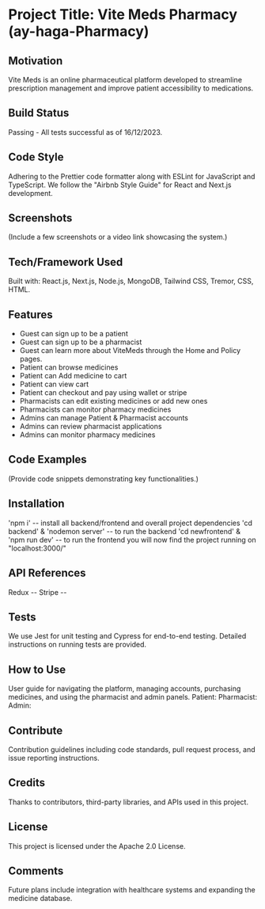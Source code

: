 # Project Title: Vite Meds Pharmacy (ay-haga-Pharmacy)

## Motivation

Vite Meds is an online pharmaceutical platform developed to streamline prescription management and improve patient accessibility to medications.

## Build Status

Passing - All tests successful as of 16/12/2023.

## Code Style

Adhering to the Prettier code formatter along with ESLint for JavaScript and TypeScript. We follow the "Airbnb Style Guide" for React and Next.js development.

## Screenshots

(Include a few screenshots or a video link showcasing the system.)

## Tech/Framework Used

Built with: React.js, Next.js, Node.js, MongoDB, Tailwind CSS, Tremor, CSS, HTML.

## Features

- Guest can sign up to be a patient
- Guest can sign up to be a pharmacist
- Guest can learn more about ViteMeds through the Home and Policy pages.
- Patient can browse medicines
- Patient can Add medicine to cart
- Patient can view cart
- Patient can checkout and pay using wallet or stripe
- Pharmacists can edit existing medicines or add new ones
- Pharmacists can monitor pharmacy medicines
- Admins can manage Patient & Pharmacist accounts
- Admins can review pharmacist applications
- Admins can monitor pharmacy medicines

## Code Examples

(Provide code snippets demonstrating key functionalities.)

## Installation

'npm i' -- install all backend/frontend and overall project dependencies
'cd backend' & 'nodemon server' -- to run the backend
'cd newfrontend' & 'npm run dev' -- to run the frontend
you will now find the project running on "localhost:3000/"

## API References

Redux --
Stripe --

## Tests

We use Jest for unit testing and Cypress for end-to-end testing. Detailed instructions on running tests are provided.

## How to Use

User guide for navigating the platform, managing accounts, purchasing medicines, and using the pharmacist and admin panels.
Patient:
Pharmacist:
Admin:

## Contribute

Contribution guidelines including code standards, pull request process, and issue reporting instructions.

## Credits

Thanks to contributors, third-party libraries, and APIs used in this project.

## License

This project is licensed under the Apache 2.0 License.

## Comments

Future plans include integration with healthcare systems and expanding the medicine database.
